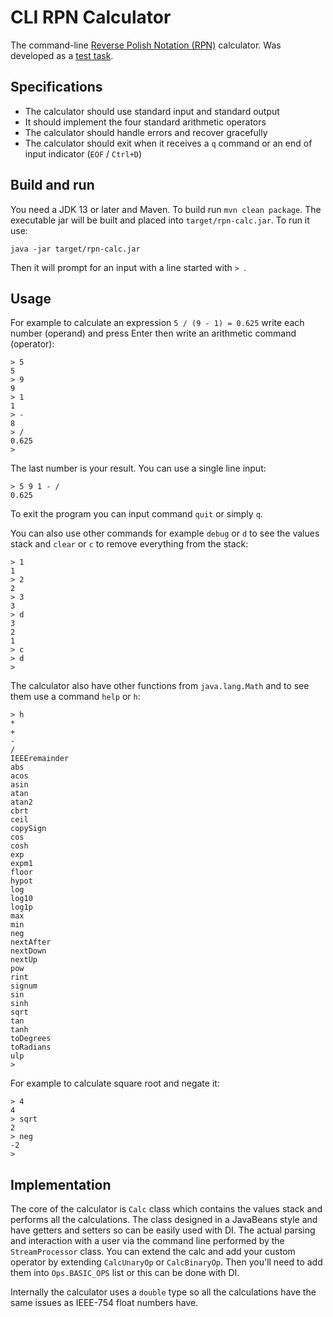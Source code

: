 # CLI RPN Calculator
The command-line [Reverse Polish Notation (RPN)](https://en.wikipedia.org/wiki/Reverse_Polish_notation) calculator.
Was developed as a [test task](https://gist.github.com/joedean/078a62b9ec03b38dfc519b3a5f168b07).

## Specifications

* The calculator should use standard input and standard output
* It should implement the four standard arithmetic operators
* The calculator should handle errors and recover gracefully
* The calculator should exit when it receives a `q` command or an end of input indicator (`EOF` / `Ctrl+D`)

## Build and run
You need a JDK 13 or later and Maven. To build run `mvn clean package`.
The executable jar will be built and placed into `target/rpn-calc.jar`.
To run it use:

    java -jar target/rpn-calc.jar

Then it will prompt for an input with a line started with `> `.

## Usage

For example to calculate an expression `5 / (9 - 1) = 0.625` write each number (operand) and press Enter then write an arithmetic command (operator):  

    > 5
    5
    > 9
    9
    > 1
    1
    > -
    8
    > /
    0.625
    >

The last number is your result. You can use a single line input:

    > 5 9 1 - /
    0.625

To exit the program you can input command `quit` or simply `q`.

You can also use other commands for example `debug` or `d` to see the values stack and `clear` or `c` to remove everything from the stack:

    > 1
    1
    > 2
    2
    > 3
    3
    > d
    3
    2
    1
    > c
    > d
    >


The calculator also have other functions from `java.lang.Math` and to see them use a command `help` or `h`:

    > h
    *
    +
    -
    /
    IEEEremainder
    abs
    acos
    asin
    atan
    atan2
    cbrt
    ceil
    copySign
    cos
    cosh
    exp
    expm1
    floor
    hypot
    log
    log10
    log1p
    max
    min
    neg
    nextAfter
    nextDown
    nextUp
    pow
    rint
    signum
    sin
    sinh
    sqrt
    tan
    tanh
    toDegrees
    toRadians
    ulp
    >

For example to calculate square root and negate it:

    > 4
    4
    > sqrt
    2
    > neg
    -2
    >

## Implementation

The core of the calculator is `Calc` class which contains the values stack and performs all the calculations.
The class designed in a JavaBeans style and have getters and setters so can be easily used with DI.
The actual parsing and interaction with a user via the command line performed by the `StreamProcessor` class.
You can extend the calc and add your custom operator by extending `CalcUnaryOp` or `CalcBinaryOp`. Then you'll need to add them into `Ops.BASIC_OPS` list or this can be done with DI.

Internally the calculator uses a `double` type so all the calculations have the same issues as IEEE-754 float numbers have.

 